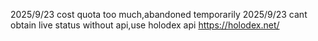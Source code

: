 2025/9/23 cost quota too much,abandoned temporarily
2025/9/23 cant obtain live status without api,use holodex api https://holodex.net/

